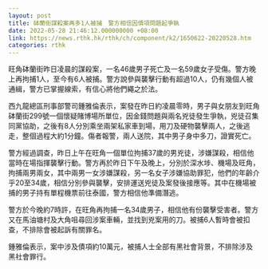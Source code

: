 ```yaml
---
layout: post
title: 砵蘭街謀殺案再多1人被捕　警方相信因債項問題起爭執
date: 2022-05-28 21:46:12.000000000 +08:00
link: https://news.rthk.hk/rthk/ch/component/k2/1650622-20220528.htm
categories: rthk
---
```


旺角砵蘭街昨日凌晨的謀殺案，一名46歲男子死亡及一名59歲女子受傷。警方晚上再拘捕1人，至今有6人被捕。警方說參與襲擊行動有超過10人，仍有幾個人被通緝，警方已掌握線索，有信心將他們繩之於法。

西九龍總區刑事部警司鍾雅倫表示，案發在昨日約凌晨零時，男子與女朋友到旺角砵蘭街299號一個懷疑賭博場所單位，因金錢問題與兩名兇徒發生爭執，兇徒召集同黨協助，之後有8人分別乘坐兩架私家車到場，用刀及硬物襲擊兩人，之後逃走，整個過程大約1分鐘。傷者報警，兩人送院，其中男子身中多刀，證實死亡。

警方經過調查，昨日上午在旺角一個單位拘捕37歲的男兇徒，涉嫌謀殺，相信他當時在場指揮襲擊行動。警方再於昨日下午及晚上，分別於深水埗、機場及旺角，拘捕兩男兩女，其中兩男一女涉嫌謀殺，另一名女子涉嫌協助罪犯，他們的年齡介乎20至34歲，相信分別參與襲擊，安排運送兇徒及案發後接應等。其中在機場被捕的男子持有單程機票前往泰國，警方相信他準備潛逃。

警方於今晚約7時許，在旺角再拘捕一名34歲男子，相信他有份襲擊受害者。警方又在馬油塘村及大角咀尋回涉案車輛，並找到兇案用的刀。被捕6人暫時會被扣查，不排除會被起訴有關罪名。

鍾雅倫表示，案中涉及債項約10萬元，被捕人士全部有黑社會背景，不排除涉及黑社會罪行。
